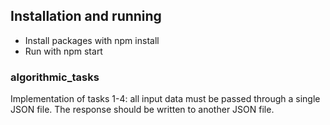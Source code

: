 
## Installation and running
* Install packages with npm install
* Run with npm start

### algorithmic_tasks
Implementation of tasks 1-4: all input data must be passed through a single JSON file. The response should be written to another JSON file.
